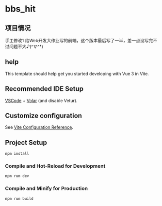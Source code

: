 # bbs_hit

## 项目情况

手工修改1
给Web开发大作业写的前端，这个版本最后写了一半，差一点没写完不过问题不大♪(^∇^*)

## help

This template should help get you started developing with Vue 3 in Vite.

## Recommended IDE Setup

[VSCode](https://code.visualstudio.com/) + [Volar](https://marketplace.visualstudio.com/items?itemName=Vue.volar) (and disable Vetur).

## Customize configuration

See [Vite Configuration Reference](https://vitejs.dev/config/).

## Project Setup

```sh
npm install
```

### Compile and Hot-Reload for Development

```sh
npm run dev
```

### Compile and Minify for Production

```sh
npm run build
```
